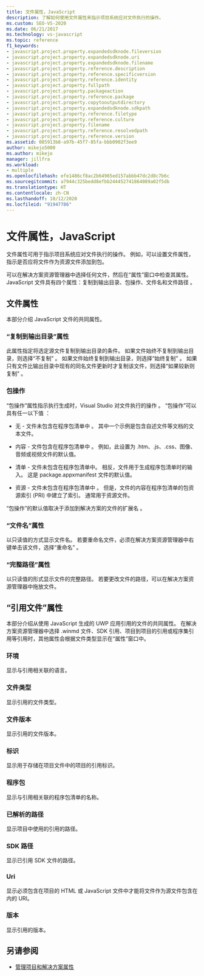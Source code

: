 ```yaml
---
title: 文件属性，JavaScript
description: 了解如何使用文件属性来指示项目系统应对文件执行的操作。
ms.custom: SEO-VS-2020
ms.date: 06/21/2017
ms.technology: vs-javascript
ms.topic: reference
f1_keywords:
- javascript.project.property.expandedsdknode.fileversion
- javascript.project.property.expandedsdknode.uri
- javascript.project.property.expandedsdknode.filename
- javascript.project.property.reference.description
- javascript.project.property.reference.specificversion
- javascript.project.property.reference.identity
- javascript.project.property.fullpath
- javascript.project.property.packageaction
- javascript.project.property.reference.package
- javascript.project.property.copytooutputdirectory
- javascript.project.property.expandedsdknode.sdkpath
- javascript.project.property.reference.filetype
- javascript.project.property.reference.culture
- javascript.project.property.filename
- javascript.project.property.reference.resolvedpath
- javascript.project.property.reference.version
ms.assetid: 085913b8-a97b-45f7-85fa-bbb0902f3ee9
author: mikejo5000
ms.author: mikejo
manager: jillfra
ms.workload:
- multiple
ms.openlocfilehash: efe1486cf8ac2b64965ed157abbb47dc2d8c7b6c
ms.sourcegitcommit: a7944c325bedd8efbb244452741864089a02f5db
ms.translationtype: HT
ms.contentlocale: zh-CN
ms.lasthandoff: 10/12/2020
ms.locfileid: "91947786"
---
```

# <a name="file-properties-javascript"></a>文件属性，JavaScript

文件属性可用于指示项目系统应对文件执行的操作。 例如，可以设置文件属性，指示是否应将文件作为资源文件添加到包。

可以在解决方案资源管理器中选择任何文件，然后在“属性”窗口中检查其属性。 JavaScript 文件具有四个属性：复制到输出目录、包操作、文件名和文件路径  。

## <a name="file-properties"></a>文件属性
本部分介绍 JavaScript 文件的共同属性。

### <a name="copy-to-output-directory-property"></a>“复制到输出目录”属性
此属性指定将选定源文件复制到输出目录的条件。 如果文件始终不复制到输出目录，则选择“不复制”  。 如果文件始终复制到输出目录，则选择“始终复制”  。 如果只有文件比输出目录中现有的同名文件更新时才复制该文件，则选择“如果较新则复制”  。

### <a name="package-action"></a>包操作
“包操作”属性指示执行生成时，Visual Studio 对文件执行的操作  。 “包操作”可以具有任一以下值  ：

- 无 - 文件未包含在程序包清单中  。 其中一个示例是包含自述文件等文档的文本文件。

- 内容 - 文件包含在程序包清单中  。 例如，此设置为 .htm、.js、.css、图像、音频或视频文件的默认值。

- 清单 - 文件未包含在程序包清单中。 相反，文件用于生成程序包清单时的输入。 这是 package.appxmanifest 文件的默认值。

- 资源 - 文件未包含在程序包清单中  。 但是，文件的内容在程序包清单的包资源索引 (PRI) 中建立了索引。 通常用于资源文件。

“包操作”的默认值取决于添加到解决方案的文件的扩展名  。

### <a name="file-name-property"></a>“文件名”属性
以只读值的方式显示文件名。 若要重命名文件，必须在解决方案资源管理器中右键单击该文件，选择“重命名”  。

### <a name="full-path-property"></a>“完整路径”属性
以只读值的形式显示文件的完整路径。 若要更改文件的路径，可以在解决方案资源管理器中拖放文件。

## <a name="reference-file-properties"></a>“引用文件”属性
本部分介绍从使用 JavaScript 生成的 UWP 应用引用的文件的共同属性。 在解决方案资源管理器中选择 .winmd 文件、SDK 引用、项目到项目的引用或程序集引用等引用时，其他属性会根据文件类型显示在“属性”窗口中。

### <a name="culture"></a>环境
显示与引用相关联的语言。

### <a name="file-type"></a>文件类型
显示引用的文件类型。

### <a name="file-version"></a>文件版本
显示引用的文件版本。

### <a name="identity"></a>标识
显示用于存储在项目文件中的项目的引用标识。

### <a name="package"></a>程序包
显示与引用相关联的程序包清单的名称。

### <a name="resolved-path"></a>已解析的路径
显示项目中使用的引用的路径。

### <a name="sdk-path"></a>SDK 路径
显示已引用 SDK 文件的路径。

### <a name="uri"></a>Uri
显示必须包含在项目的 HTML 或 JavaScript 文件中才能将文件作为源文件包含在内的 URI。

### <a name="version"></a>版本
显示引用的版本。

## <a name="see-also"></a>另请参阅

- [管理项目和解决方案属性](../../ide/managing-project-and-solution-properties.md)